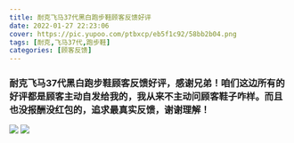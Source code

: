 ```yaml
---
title: 耐克飞马37代黑白跑步鞋顾客反馈好评
date: 2022-01-27 22:23:06
cover: https://pic.yupoo.com/ptbxcp/eb5f1c92/58bb2b04.png
tags: [耐克,飞马37代,跑步鞋]
categories: [顾客反馈]
---
```


###  耐克飞马37代黑白跑步鞋顾客反馈好评，感谢兄弟！咱们这边所有的好评都是顾客主动自发给我的，我从来不主动问顾客鞋子咋样。而且也没报酬没红包的，追求最真实反馈，谢谢理解！
![](https://pic.yupoo.com/ptbxcp/e5927bca/0228b5a0.jpg)
![](https://pic.yupoo.com/ptbxcp/eb5f1c92/58bb2b04.png)
